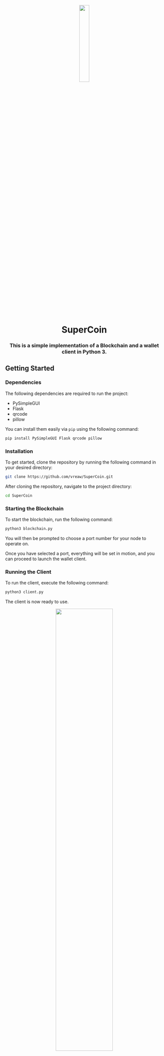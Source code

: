<p align="center">
    <img width=25% src="https://github.com/vreabernardo/SuperCoin/assets/45080358/7c24f2f0-fb68-495a-a524-fe2ef337a3c2">
</p>


<p align="center">
<h1 align="center"> SuperCoin </h1>
<h3 align="center"> This is a simple implementation of a Blockchain and a wallet client in Python 3.</h3>

## Getting Started

### Dependencies
The following dependencies are required to run the project:
- PySimpleGUI
- Flask
- qrcode
- pillow

You can install them easily via `pip` using the following command:
```bash
pip install PySimpleGUI Flask qrcode pillow
```

### Installation
To get started, clone the repository by running the following command in your desired directory:
```bash
git clone https://github.com/vreaw/SuperCoin.git
```

After cloning the repository, navigate to the project directory:
```bash
cd SuperCoin
```

### Starting the Blockchain
To start the blockchain, run the following command:
```bash
python3 blockchain.py
```
You will then be prompted to choose a port number for your node to operate on.

Once you have selected a port, everything will be set in motion, and you can proceed to launch the wallet client.

### Running the Client
To run the client, execute the following command:
```bash
python3 client.py
```
The client is now ready to use.

<p align="center">
    <img width=60% src="https://user-images.githubusercontent.com/45080358/179635917-2bee1828-40d7-4a16-b874-477cde67e041.png">
</p>


## Future Implementations 

- Smart Contracts
- Web User Interface
- ...



